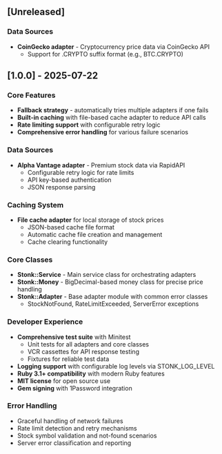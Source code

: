 ## [Unreleased]

### Data Sources
- **CoinGecko adapter** - Cryptocurrency price data via CoinGecko API
  - Support for .CRYPTO suffix format (e.g., BTC.CRYPTO)

## [1.0.0] - 2025-07-22

### Core Features
- **Fallback strategy** - automatically tries multiple adapters if one fails
- **Built-in caching** with file-based cache adapter to reduce API calls
- **Rate limiting support** with configurable retry logic
- **Comprehensive error handling** for various failure scenarios

### Data Sources
- **Alpha Vantage adapter** - Premium stock data via RapidAPI
  - Configurable retry logic for rate limits
  - API key-based authentication
  - JSON response parsing

### Caching System
- **File cache adapter** for local storage of stock prices
  - JSON-based cache file format
  - Automatic cache file creation and management
  - Cache clearing functionality

### Core Classes
- **Stonk::Service** - Main service class for orchestrating adapters
- **Stonk::Money** - BigDecimal-based money class for precise price handling
- **Stonk::Adapter** - Base adapter module with common error classes
  - StockNotFound, RateLimitExceeded, ServerError exceptions

### Developer Experience
- **Comprehensive test suite** with Minitest
  - Unit tests for all adapters and core classes
  - VCR cassettes for API response testing
  - Fixtures for reliable test data
- **Logging support** with configurable log levels via STONK_LOG_LEVEL
- **Ruby 3.1+ compatibility** with modern Ruby features
- **MIT license** for open source use
- **Gem signing** with 1Password integration

### Error Handling
- Graceful handling of network failures
- Rate limit detection and retry mechanisms
- Stock symbol validation and not-found scenarios
- Server error classification and reporting
